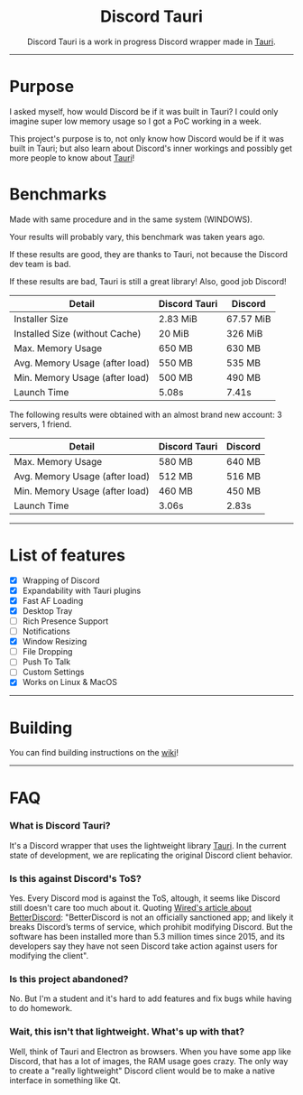 <h1 align="center">Discord Tauri</h1>

<p align="center">
    Discord Tauri is a work in progress Discord wrapper made in <a href="https://tauri.studio">Tauri</a>.
</p>

---

# Purpose

I asked myself, how would Discord be if it was built in Tauri? I could only imagine super low memory usage so I got a PoC working in a week.

This project's purpose is to, not only know how Discord would be if it was built in Tauri; but also learn about Discord's inner workings and possibly get more people to know about [Tauri](https://tauri.studio)!

# Benchmarks

Made with same procedure and in the same system (WINDOWS).

Your results will probably vary, this benchmark was taken years ago.

If these results are good, they are thanks to Tauri, not because the Discord dev team is bad.

If these results are bad, Tauri is still a great library! Also, good job Discord!

| Detail                         | Discord Tauri | Discord   |
| ------------------------------ | ------------- | --------- |
| Installer Size                 | 2.83 MiB      | 67.57 MiB |
| Installed Size (without Cache) | 20 MiB        | 326 MiB   |
| Max. Memory Usage              | 650 MB        | 630 MB    |
| Avg. Memory Usage (after load) | 550 MB        | 535 MB    |
| Min. Memory Usage (after load) | 500 MB        | 490 MB    |
| Launch Time                    | 5.08s         | 7.41s     |

The following results were obtained with an almost brand new account: 3 servers, 1 friend.

| Detail                         | Discord Tauri | Discord   |
| ------------------------------ | ------------- | --------- |
| Max. Memory Usage              | 580 MB        | 640 MB    |
| Avg. Memory Usage (after load) | 512 MB        | 516 MB    |
| Min. Memory Usage (after load) | 460 MB        | 450 MB    |
| Launch Time                    | 3.06s         | 2.83s     |

---

# List of features
- [x] Wrapping of Discord
- [x] Expandability with Tauri plugins
- [x] Fast AF Loading
- [x] Desktop Tray
- [ ] Rich Presence Support
- [ ] Notifications
- [x] Window Resizing
- [ ] File Dropping
- [ ] Push To Talk
- [ ] Custom Settings
- [x] Works on Linux & MacOS

---

# Building
You can find building instructions on the [wiki](https://github.com/DiscordTauri/discord-tauri/wiki)!

---

# FAQ

### What is Discord Tauri?
It's a Discord wrapper that uses the lightweight library [Tauri](https://tauri.studio). In the current state of development, we are replicating the original Discord client behavior.

### Is this against Discord's ToS?
Yes. Every Discord mod is against the ToS, altough, it seems like Discord still doesn't care too much about it. Quoting [Wired's article about BetterDiscord](https://www.wired.com/story/betterdiscord-lets-users-mod-chat-app/): "BetterDiscord is not an officially sanctioned app; and likely it breaks Discord’s terms of service, which prohibit modifying Discord. But the software has been installed more than 5.3 million times since 2015, and its developers say they have not seen Discord take action against users for modifying the client".

### Is this project abandoned?
No. But I'm a student and it's hard to add features and fix bugs while having to do homework.

### Wait, this isn't that lightweight. What's up with that?
Well, think of Tauri and Electron as browsers. When you have some app like Discord, that has a lot of images, the RAM usage goes crazy. The only way to create a "really lightweight" Discord client would be to make a native interface in something like Qt.
